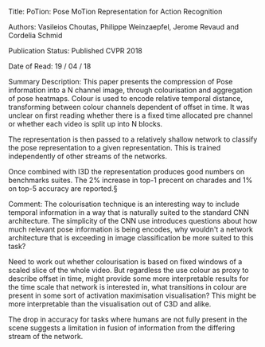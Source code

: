 
Title:  PoTion: Pose MoTion Representation for Action Recognition

Authors:  Vasileios Choutas, Philippe Weinzaepfel, Jerome Revaud and Cordelia
Schmid

Publication Status:  Published CVPR 2018

Date of Read: 19 / 04 / 18 

Summary Description: This paper presents the compression of Pose information
into a N channel image, through colourisation and aggregation of pose heatmaps.
Colour is used to encode relative temporal distance, transforming between colour
channels dependent of offset in time. It was unclear on first reading whether
there is a fixed time allocated pre channel or whether each video is split up
into N blocks.

The representation is then passed to a relatively shallow network to classify
the pose representation to a given representation. This is trained independently
of other streams of the networks.

Once combined with I3D the representation produces good numbers on benchmarks
suites. The 2% increase in top-1 precent on charades and 1% on top-5 accuracy
are reported.§ 

Comment: The colourisation technique is an interesting way to include temporal
information in a way that is naturally suited to the standard CNN architecture.
The simplicity of the CNN use introduces questions about how much relevant pose
information is being encodes, why wouldn't a network architecture that is
exceeding in image classification be more suited to this task?

Need to work out whether colourisation is based on fixed windows of a scaled
slice of the whole video. But regardless the use colour as proxy to describe
offset in time, might provide some more interpretable results for the time scale
that network is interested in, what transitions in colour are present in some
sort of activation maximisation visualisation? This might be more interpretable
than the visualisation out of C3D and alike. 

The drop in accuracy for tasks where humans are not fully present in the scene
suggests a limitation in fusion of information from the differing stream of the
network.
